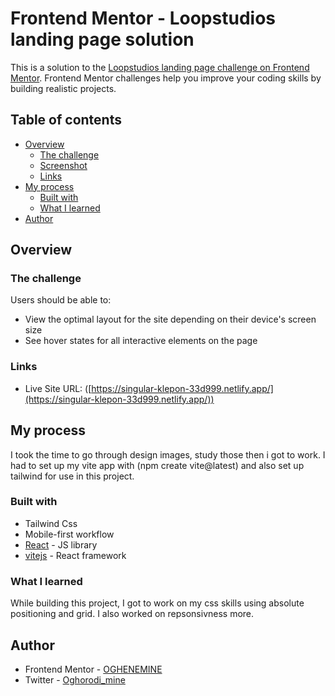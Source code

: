 
# Frontend Mentor - Loopstudios landing page solution

This is a solution to the [Loopstudios landing page challenge on Frontend Mentor](https://www.frontendmentor.io/challenges/loopstudios-landing-page-N88J5Onjw). Frontend Mentor challenges help you improve your coding skills by building realistic projects. 

## Table of contents

- [Overview](#overview)
  - [The challenge](#the-challenge)
  - [Screenshot](#screenshot)
  - [Links](#links)
- [My process](#my-process)
  - [Built with](#built-with)
  - [What I learned](#what-i-learned)  
- [Author](#author)


## Overview

### The challenge

Users should be able to:

- View the optimal layout for the site depending on their device's screen size
- See hover states for all interactive elements on the page

### Links

- Live Site URL: ([https://singular-klepon-33d999.netlify.app/](https://singular-klepon-33d999.netlify.app/))

## My process
 I took the time to go through design images, study those then i got to work. I had to set up my vite app with (npm create vite@latest) and also set up tailwind for use in this project.

### Built with

- Tailwind Css
- Mobile-first workflow
- [React](https://reactjs.org/) - JS library
- [vitejs](https://vitejs.dev/guide/) - React framework

### What I learned

While building this project, I got to work on my css skills using absolute positioning and grid. I also worked on repsonsivness more.

## Author

- Frontend Mentor - [OGHENEMINE](https://www.frontendmentor.io/profile/OGHENEMINE)
- Twitter - [Oghorodi_mine](https://twitter.com/Oghorodi_mine)

